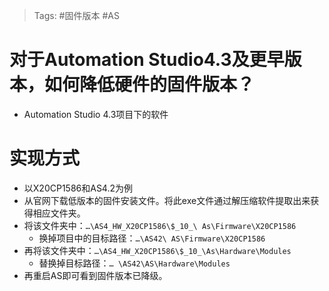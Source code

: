 > Tags: #固件版本 #AS
# 对于Automation Studio4.3及更早版本，如何降低硬件的固件版本？
- Automation Studio 4.3项目下的软件
# 实现方式
- 以X20CP1586和AS4.2为例
- 从官网下载低版本的固件安装文件。将此exe文件通过解压缩软件提取出来获得相应文件夹。
- 将该文件夹中：`…\AS4_HW_X20CP1586\$_10_\ As\Firmware\X20CP1586`
    - 换掉项目中的目标路径：`…\AS42\ AS\Firmware\X20CP1586`
- 再将该文件夹中：`…\AS4_HW_X20CP1586\$_10_\As\Hardware\Modules`
    - 替换掉目标路径：`… \AS42\AS\Hardware\Modules`
- 再重启AS即可看到固件版本已降级。